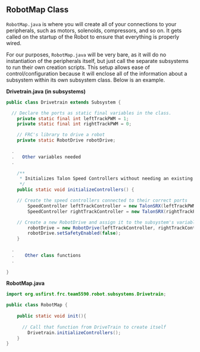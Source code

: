 ## RobotMap Class

`RobotMap.java` is where you will create all of your connections to your peripherals, such as motors, solenoids, compressors, and so on. It gets called on the startup of the Robot to ensure that everything is properly wired. 

For our purposes, `RobotMap.java` will be very bare, as it will do no instantiation of the peripherals itself, but just call the separate subsystems to run their own creation scripts. This setup allows ease of control/configuration because it will enclose all of the information about a subsystem within its own subsystem class. Below is an example.

**Drivetrain.java (in subsystems)**
```java
public class Drivetrain extends Subsystem {

  // Declare the ports as static final variables in the class.
	private static final int leftTrackPWM = 1;
	private static final int rightTrackPWM = 0;

	// FRC's library to drive a robot
	private static RobotDrive robotDrive;
	
  .
  .   Other variables needed
  .

	/**
	 * Initializes Talon Speed Controllers without needing an existing instance.
	 */
	public static void initializeControllers() {

    // Create the speed controllers connected to their correct ports
		SpeedController leftTrackController = new TalonSRX(leftTrackPWM);
		SpeedController rightTrackController = new TalonSRX(rightTrackPWM);

    // Create a new RobotDrive and assign it to the subsystem's variable.
		robotDrive = new RobotDrive(leftTrackController, rightTrackController);
		robotDrive.setSafetyEnabled(false);
	}
  
  .
  .    Other class functions 
  .
 
}
```

**RobotMap.java**
```java
import org.usfirst.frc.team5590.robot.subsystems.Drivetrain;

public class RobotMap {
    
    public static void init(){
    
      // Call that function from DriveTrain to create itself
    	Drivetrain.initializeControllers();
    }
}
```
